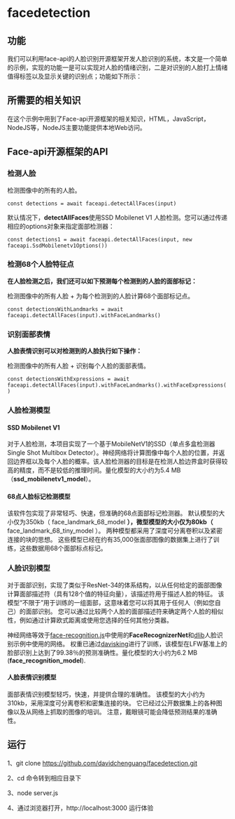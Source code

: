 # facedetection
## 功能

我们可以利用face-api的人脸识别开源框架开发人脸识别的系统，本文是一个简单的示例，实现的功能一是可以实现对人脸的情绪识别，二是对识别的人脸打上情绪值得标签以及显示关键的识别点；功能如下所示：


## 所需要的相关知识

在这个示例中用到了Face-api开源框架的相关知识，HTML，JavaScript，NodeJS等，NodeJS主要功能提供本地Web访问。



## Face-api开源框架的API

### 检测人脸

检测图像中的所有的人脸。

`const detections = await faceapi.detectAllFaces(input)`

默认情况下，**detectAllFaces**使用SSD Mobilenet V1 人脸检测。您可以通过传递相应的options对象来指定面部检测器：

`const detections1 = await faceapi.detectAllFaces(input, new faceapi.SsdMobilenetv1Options())`

### 检测68个人脸特征点

**在人脸检测之后，我们还可以如下预测每个检测到的人脸的面部标记：**

检测图像中的所有人脸 + 为每个检测到的人脸计算68个面部标记点。

`const detectionsWithLandmarks = await faceapi.detectAllFaces(input).withFaceLandmarks()`

### 识别面部表情

**人脸表情识别可以对检测到的人脸执行如下操作：**

检测图像中的所有人脸 + 识别每个人脸的面部表情。

`const detectionsWithExpressions = await faceapi.detectAllFaces(input).withFaceLandmarks().withFaceExpressions()`

### 人脸检测模型

#### SSD Mobilenet V1

对于人脸检测，本项目实现了一个基于MobileNetV1的SSD（单点多盒检测器Single Shot Multibox Detector）。神经网络将计算图像中每个人脸的位置，并返回边界框以及每个人脸的概率。该人脸检测器的目标是在检测人脸边界盒时获得较高的精度，而不是较低的推理时间。量化模型的大小约为5.4 MB（**ssd_mobilenetv1_model**）。

#### 68点人脸标记检测模型

该软件包实现了非常轻巧、快速，但准确的68点面部标记检测器。 默认模型的大小仅为350kb（ face_landmark_68_model **），微型模型的大小仅为80kb（** face_landmark_68_tiny_model ）。 两种模型都采用了深度可分离卷积以及紧密连接的块的思想。 这些模型已经在约有35,000张面部图像的数据集上进行了训练，这些数据用68个面部标点标记。

### 人脸识别模型

对于面部识别，实现了类似于ResNet-34的体系结构，以从任何给定的面部图像计算面部描述符（具有128个值的特征向量），该描述符用于描述人脸的特征。 该模型“不限于”用于训练的一组面部，这意味着您可以将其用于任何人（例如您自己）的面部识别。 您可以通过比较两个人脸的面部描述符来确定两个人脸的相似性，例如通过计算欧式距离或使用您选择的任何其他分类器。

神经网络等效于[face-recognition.js](https://github.com/justadudewhohacks/face-recognition.js)中使用的**FaceRecognizerNet**和[dlib](https://github.com/davisking/dlib/blob/master/examples/dnn_face_recognition_ex.cpp)人脸识别示例中使用的网络。 权重已通过[davisking](https://github.com/davisking)进行了训练，该模型在LFW基准上的脸部识别上达到了99.38％的预测准确性。量化模型的大小约为6.2 MB (**face_recognition_model**).

#### 人脸表情识别模型

面部表情识别模型轻巧，快速，并提供合理的准确性。 该模型的大小约为310kb，采用深度可分离卷积和密集连接的块。 它已经过公开数据集上的各种图像以及从网络上抓取的图像的培训。 注意，戴眼镜可能会降低预测结果的准确性。

## 运行

1、git clone https://github.com/davidchenguang/facedetection.git

2、cd 命令转到相应目录下

3、node server.js

4、通过浏览器打开，http://localhost:3000 运行体验
